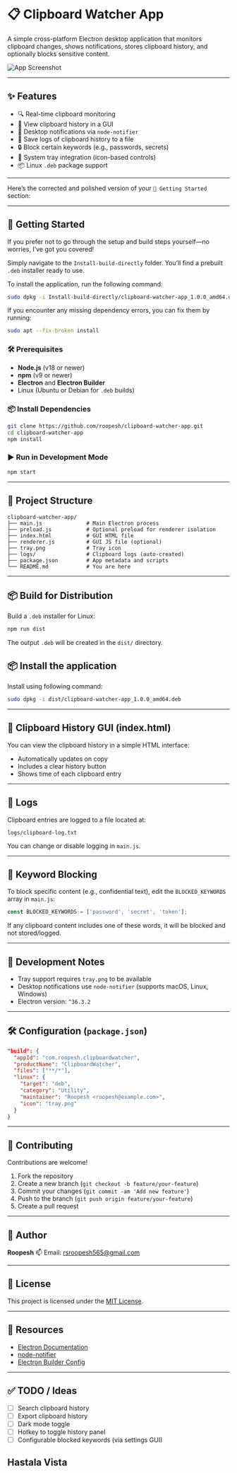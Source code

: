 # 📋 Clipboard Watcher App

A simple cross-platform Electron desktop application that monitors clipboard changes, shows notifications, stores clipboard history, and optionally blocks sensitive content.

![App Screenshot](image.png) <!-- Optional: replace with actual screenshot -->

---

## ✨ Features

- 🔍 Real-time clipboard monitoring
- 📝 View clipboard history in a GUI
- 🔔 Desktop notifications via `node-notifier`
- 💾 Save logs of clipboard history to a file
- 🔒 Block certain keywords (e.g., passwords, secrets)
- 🧰 System tray integration (icon-based controls)
- 📦 Linux `.deb` package support

---

Here’s the corrected and polished version of your `🚀 Getting Started` section:

---

## 🚀 Getting Started

If you prefer not to go through the setup and build steps yourself—no worries, I’ve got you covered!

Simply navigate to the `Install-build-directly` folder. You’ll find a prebuilt `.deb` installer ready to use.

To install the application, run the following command:

```bash
sudo dpkg -i Install-build-directly/clipboard-watcher-app_1.0.0_amd64.deb
```

If you encounter any missing dependency errors, you can fix them by running:

```bash
sudo apt --fix-broken install
```

### 🛠 Prerequisites

- **Node.js** (v18 or newer)
- **npm** (v9 or newer)
- **Electron** and **Electron Builder**
- Linux (Ubuntu or Debian for `.deb` builds)

### 📦 Install Dependencies

```bash
git clone https://github.com/roopesh/clipboard-watcher-app.git
cd clipboard-watcher-app
npm install
```

### ▶️ Run in Development Mode

```bash
npm start
```

---

## 📁 Project Structure

```
clipboard-watcher-app/
├── main.js              # Main Electron process
├── preload.js           # Optional preload for renderer isolation
├── index.html           # GUI HTML file
├── renderer.js          # GUI JS file (optional)
├── tray.png             # Tray icon
├── logs/                # Clipboard logs (auto-created)
├── package.json         # App metadata and scripts
└── README.md            # You are here
```

---

## 📦 Build for Distribution

Build a `.deb` installer for Linux:

```bash
npm run dist
```

The output `.deb` will be created in the `dist/` directory.

## 📦 Install the application

Install using following command:

```bash
sudo dpkg -i dist/clipboard-watcher-app_1.0.0_amd64.deb 
```
---

## 📜 Clipboard History GUI (index.html)

You can view the clipboard history in a simple HTML interface:

* Automatically updates on copy
* Includes a clear history button
* Shows time of each clipboard entry

---

## 📂 Logs

Clipboard entries are logged to a file located at:

```
logs/clipboard-log.txt
```

You can change or disable logging in `main.js`.

---

## 🚫 Keyword Blocking

To block specific content (e.g., confidential text), edit the `BLOCKED_KEYWORDS` array in `main.js`:

```js
const BLOCKED_KEYWORDS = ['password', 'secret', 'token'];
```

If any clipboard content includes one of these words, it will be blocked and not stored/logged.

---

## 🧪 Development Notes

* Tray support requires `tray.png` to be available
* Desktop notifications use `node-notifier` (supports macOS, Linux, Windows)
* Electron version: `^36.3.2`

---

## 🛠 Configuration (`package.json`)

```json
"build": {
  "appId": "com.roopesh.clipboardwatcher",
  "productName": "ClipboardWatcher",
  "files": ["**/*"],
  "linux": {
    "target": "deb",
    "category": "Utility",
    "maintainer": "Roopesh <roopesh@example.com>",
    "icon": "tray.png"
  }
}
```

---

## 🤝 Contributing

Contributions are welcome!

1. Fork the repository
2. Create a new branch (`git checkout -b feature/your-feature`)
3. Commit your changes (`git commit -am 'Add new feature'`)
4. Push to the branch (`git push origin feature/your-feature`)
5. Create a pull request

---

## 📧 Author

**Roopesh**
📫 Email: [rsroopesh565@gmail.com](mailto:rsroopesh565@gmail.com)

---

## 🧾 License

This project is licensed under the [MIT License](LICENSE).

---

## 🔗 Resources

* [Electron Documentation](https://www.electronjs.org/docs)
* [node-notifier](https://github.com/mikaelbr/node-notifier)
* [Electron Builder Config](https://www.electron.build/configuration/configuration)

---

## ✅ TODO / Ideas

* [ ] Search clipboard history
* [ ] Export clipboard history
* [ ] Dark mode toggle
* [ ] Hotkey to toggle history panel
* [ ] Configurable blocked keywords (via settings GUI)

## Hastala Vista 